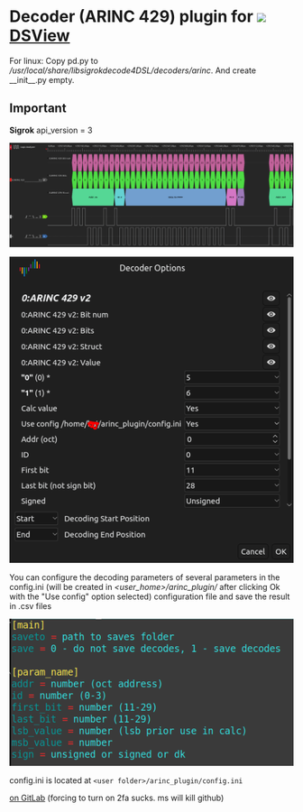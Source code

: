 # Decoder (ARINC 429) plugin for ![](https://www.dreamsourcelab.com/wp-content/uploads/2017/08/logo-small1.png) [DSView](https://github.com/DreamSourceLab/DSView)

For linux:
Copy pd.py to _/usr/local/share/libsigrokdecode4DSL/decoders/arinc_. And create \_\_init\_\_.py empty.

## Important

**Sigrok** api_version = 3

![example](screenshots/2023-05-16_08-45.png)

![example](screenshots/2.png)

You can configure the decoding parameters of several parameters in the config.ini (will be created in _<user_home>/arinc_plugin/_ after clicking Ok with the "Use config" option selected) configuration file and save the result in .csv files

![example](screenshots/3.png)

config.ini is located at `<user folder>/arinc_plugin/config.ini`

[on GitLab](https://gitlab.com/Aleksandr-Kai/DSView_ARINC429_Decoder) (forcing to turn on 2fa sucks. ms will kill github)
